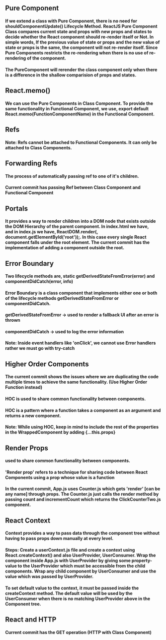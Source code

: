 ## Pure Component

#### If we extend a class with Pure Component, there is no need for shouldComponentUpdate() Lifecycle Method. ReactJS Pure Component Class compares current state and props with new props and states to decide whether the React component should re-render itself or Not. In simple words, If the previous value of state or props and the new value of state or props is the same, the component will not re-render itself. Since Pure Components restricts the re-rendering when there is no use of re-rendering of the component.

#### The PureComponent will rerender the class component only when there is a difference in the shallow comparision of props and states.

## React.memo()

#### We can use the Pure Components in Class Component. To provide the same functionality in Functional Component, we use, export default React.memo(FunctionComponentName) in the Functional Component.

## Refs

#### Note: Refs cannot be attached to Functional Components. It can only be attached to Class Components.

## Forwarding Refs

#### The process of automatically passing ref to one of it's children.
#### Current commit has passing Ref between Class Component and Functional Component

## Portals

#### It provides a way to render children into a DOM node that exists outside the DOM Hierarchy of the parent component. In index.html we have, <div id="root"></div> and in index.js we have, ReactDOM.render(<App />, document.getElementById('root'));. In this case every single React component falls under the root element. The current commit has the implementation of adding a component outside the root.

## Error Boundary

#### Two lifecycle methods are, static getDerivedStateFromError(error) and componentDidCatch(error, info)
#### Error Boundary is a class component that implements either one or both of the lifecycle methods getDerivedStateFromError or componentDidCatch.
#### getDerivedStateFromError -> used to render a fallback UI after an error is thrown
#### componentDidCatch -> used to log the error information
#### Note: Inside event handlers like 'onClick', we cannot use Error handlers rather we must go with try-catch

## Higher Order Components

#### The current commit shows the issues where we are duplicating the code multiple times to achieve the same functionality. (Use Higher Order Function instead)
#### HOC is used to share common functionality between components.
#### HOC is a pattern where a function takes a component as an argument and returns a new component.
#### Note: While using HOC, keep in mind to include the rest of the properties in the WrappedComponent by adding {...this.props}

## Render Props

#### used to share common functionality between components.
#### 'Render prop' refers to a technique for sharing code between React Components using a prop whose value is a function
#### In the current commit, App.js uses Counter.js which gets 'render' [can be any name] through props. The Counter.js just calls the render method by passing count and incrementCount which returns the ClickCounterTwo.js component.

## React Context

#### Context provides a way to pass data through the component tree without having to pass props down manually at every level.
#### Steps: Create a userContext.js file and create a context using React.createContext() and also UserProvider, UserConsumer. Wrap the component inside App.js with UserProvider by giving some property-value to the UserProvider which must be accessible from the child components. Wrap any child component by UserConsumer and use the value which was passed by UserProvider.
#### To set default value to the context, it must be passed inside the createContext method. The default value will be used by the UserConsumer when there is no matching UserProvider above in the Component tree.

## React and HTTP

#### Current commit has the GET operation (HTTP with Class Component)
